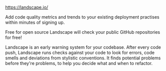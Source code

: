 https://landscape.io/

Add code quality metrics and trends to your existing deployment practises within minutes of signing up.

Free for open source
Landscape will check your public GitHub repositories for free!

Landscape is an early warning system for your codebase.
After every code push, Landscape runs checks against your code to look for errors, code smells and deviations from stylistic conventions. It finds potential problems before they're problems, to help you decide what and when to refactor.
